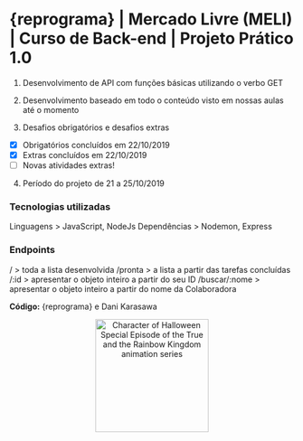 <h1>{reprograma} | Mercado Livre (MELI) | Curso de Back-end | Projeto Prático 1.0</h1>

1. Desenvolvimento de API com funções básicas utilizando o verbo GET

2. Desenvolvimento baseado em todo o conteúdo visto em nossas aulas até o momento 

3. Desafios obrigatórios e desafios extras
-[x] Obrigatórios concluídos em 22/10/2019
-[x] Extras concluídos em 22/10/2019
-[ ] Novas atividades extras!

4. Período do projeto de 21 a 25/10/2019

<h3>Tecnologias utilizadas</h3>
Linguagens > JavaScript, NodeJs
Dependências > Nodemon, Express

<h3>Endpoints</h3>
/ > toda a lista desenvolvida
/pronta > a lista a partir das tarefas concluídas
/:id > apresentar o objeto inteiro a partir do seu ID
/buscar/:nome > apresentar o objeto inteiro a partir do nome da Colaboradora 

**Código:** {reprograma} e Dani Karasawa

<p align="center">
  <img src="https://media.giphy.com/media/MFDdGevUKGe493pgiU/giphy.gif" width="200" title="Happy Halloween~" alt="Character of Halloween Special Episode of the True and the Rainbow Kingdom animation series">
</p>